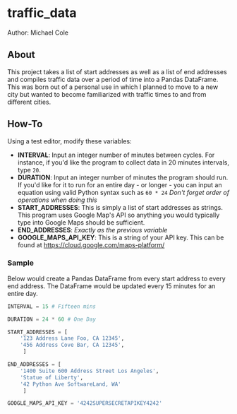 # traffic_data 

Author: Michael Cole

## About

This project takes a list of start addresses as well as a list of end 
addresses and compiles traffic data over a period of time into a Pandas 
DataFrame. This was born out of a personal use in which I planned to move 
to a new city but wanted to become familiarized with traffic times to and 
from different cities.  

## How-To

Using a test editor, modify these variables:
- **INTERVAL**: Input an integer number of minutes between cycles.
For instance, if you'd like the program to collect data in 20 minutes 
intervals, type `20`.
- **DURATION**: Input an integer number of minutes the program should run. 
If you'd like for it to run for an entire day - or longer - you can input an 
equation using valid Python syntax such as `60 * 24`
*Don't forget order of operations when doing this*
- **START_ADDRESSES**: This is simply a list of start addresses as strings. 
This program uses Google Map's API so anything you would typically type into 
Google Maps should be sufficient.
- **END_ADDRESSES**: *Exactly as the previous variable*
- **GOOGLE_MAPS_API_KEY**: This is a string of your API key. This can be found 
at https://cloud.google.com/maps-platform/

### Sample

Below would create a Pandas DataFrame from every start address to every end 
address. The DataFrame would be updated every 15 minutes for an entire day.

```python
INTERVAL = 15 # Fifteen mins

DURATION = 24 * 60 # One Day

START_ADDRESSES = [
    '123 Address Lane Foo, CA 12345',
    '456 Address Cove Bar, CA 12345',
	 ]

END_ADDRESSES = [
    '1400 Suite 600 Address Street Los Angeles',
    'Statue of Liberty',
    '42 Python Ave SoftwareLand, WA'
	 ]

GOOGLE_MAPS_API_KEY = '4242SUPERSECRETAPIKEY4242'
```

